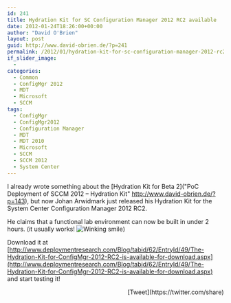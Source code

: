 ```yaml
---
id: 241
title: Hydration Kit for SC Configuration Manager 2012 RC2 available
date: 2012-01-24T18:26:00+00:00
author: "David O'Brien"
layout: post
guid: http://www.david-obrien.de/?p=241
permalink: /2012/01/hydration-kit-for-sc-configuration-manager-2012-rc2-available/
if_slider_image:
  - 
categories:
  - Common
  - ConfigMgr 2012
  - MDT
  - Microsoft
  - SCCM
tags:
  - ConfigMgr
  - ConfigMgr2012
  - Configuration Manager
  - MDT
  - MDT 2010
  - Microsoft
  - SCCM
  - SCCM 2012
  - System Center
---
```

I already wrote something about the [Hydration Kit for Beta 2]("PoC Deployment of SCCM 2012 – Hydration Kit" http://www.david-obrien.de/?p=143), but now Johan Arwidmark just released his Hydration Kit for the System Center Configuration Manager 2012 RC2.

He claims that a functional lab environment can now be built in under 2 hours. (it usually works!  <img class="img-responsive wlEmoticon wlEmoticon-winkingsmile" style="border-style: none;" src="http://www.david-obrien.de/wp-content/uploads/2012/01/wlEmoticon-winkingsmile2.png" alt="Winking smile" />)

Download it at [http://www.deploymentresearch.com/Blog/tabid/62/EntryId/49/The-Hydration-Kit-for-ConfigMgr-2012-RC2-is-available-for-download.aspx](http://www.deploymentresearch.com/Blog/tabid/62/EntryId/49/The-Hydration-Kit-for-ConfigMgr-2012-RC2-is-available-for-download.aspx) and start testing it! 

<div style="float: right; margin-left: 10px;">
  [Tweet](https://twitter.com/share)
</div>

